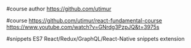 #course author
https://github.com/utimur

#course
https://github.com/utimur/react-fundamental-course
https://www.youtube.com/watch?v=GNrdg3PzpJQ&t=3975s

#snippets
ES7 React/Redux/GraphQL/React-Native snippets extension


